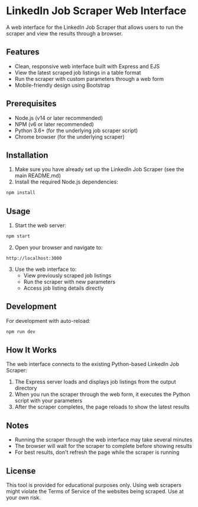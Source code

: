 # LinkedIn Job Scraper Web Interface

A web interface for the LinkedIn Job Scraper that allows users to run the scraper and view the results through a browser.

## Features

- Clean, responsive web interface built with Express and EJS
- View the latest scraped job listings in a table format
- Run the scraper with custom parameters through a web form
- Mobile-friendly design using Bootstrap

## Prerequisites

- Node.js (v14 or later recommended)
- NPM (v6 or later recommended)
- Python 3.6+ (for the underlying job scraper script)
- Chrome browser (for the underlying scraper)

## Installation

1. Make sure you have already set up the LinkedIn Job Scraper (see the main README.md)
2. Install the required Node.js dependencies:

```bash
npm install
```

## Usage

1. Start the web server:

```bash
npm start
```

2. Open your browser and navigate to:

```
http://localhost:3000
```

3. Use the web interface to:
   - View previously scraped job listings
   - Run the scraper with new parameters
   - Access job listing details directly

## Development

For development with auto-reload:

```bash
npm run dev
```

## How It Works

The web interface connects to the existing Python-based LinkedIn Job Scraper:

1. The Express server loads and displays job listings from the output directory
2. When you run the scraper through the web form, it executes the Python script with your parameters
3. After the scraper completes, the page reloads to show the latest results

## Notes

- Running the scraper through the web interface may take several minutes
- The browser will wait for the scraper to complete before showing results
- For best results, don't refresh the page while the scraper is running

## License

This tool is provided for educational purposes only. Using web scrapers might violate the Terms of Service of the websites being scraped. Use at your own risk. 
